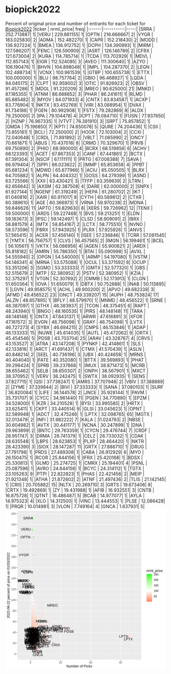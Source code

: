 # biopick2022
Percent of original price and number of entrants for each ticket for [Biopick2022](https://twitter.com/hashtag/Biopick2022)
|ticker | nrml_price| freq|
|:------|----------:|----:|
|SRRA   | 252.713887|    1|
|VERU   | 229.881155|    1|
|OPTN   | 216.666667|    2|
|VYGR   | 183.025830|    2|
|ADMA   | 152.482270|    1|
|CAPR   | 152.218430|    2|
|MODD   | 136.927224|    1|
|BMEA   | 136.912752|    1|
|DCPH   | 134.390993|    1|
|MIRM   | 127.586207|    1|
|FENC   | 126.590909|    2|
|ASRT   | 126.146789|    2|
|CFRX   | 121.673004|    2|
|KURA   | 114.785714|    1|
|TCDA   | 113.702929|    1|
|MDVL   | 112.857143|    1|
|EIGR   | 112.524085|    3|
|AVEO   | 111.300640|    1|
|AZYO   | 106.190476|    1|
|BHVN   | 104.898048|    1|
|IMPL   | 104.287370|    2|
|LEGN   | 102.488734|    1|
|VCNX   | 100.961539|    1|
|GTBP   | 100.655738|    1|
|ETTX   | 100.000000|    1|
|BLU    |  98.757764|    2|
|GBIO   |  96.468927|    1|
|LQDA   |  94.045175|    2|
|CLPT   |  92.959002|    3|
|OTIC   |  91.826923|    2|
|OBSV   |  91.457286|    1|
|MDGL   |  91.220209|    3|
|MREO   |  90.625000|   21|
|MNKD   |  87.185355|    1|
|ATNM   |  86.688852|    3|
|PHAR   |  86.241611|    1|
|RLMD   |  85.885482|    3|
|MYOV   |  84.071933|    4|
|CNTX   |  83.834587|    1|
|ACXP   |  83.776904|    1|
|NKTX   |  83.452769|    1|
|VIRI   |  83.088954|    1|
|DVAX   |  81.734186|    1|
|FGEN   |  80.992908|    1|
|FSTX   |  79.282869|    8|
|ALDX   |  79.250000|    2|
|IPA    |  79.104478|    4|
|ICPT   |  78.084710|    1|
|FUSN   |  77.937650|    2|
|HZNP   |  76.967335|    1|
|VTVT   |  76.381910|    3|
|SRPT   |  75.857852|    1|
|GMDA   |  75.196850|    7|
|KPTI   |  74.650078|    5|
|QURE   |  74.204436|    1|
|CSII   |  73.855161|    1|
|BCLI   |  72.250000|    2|
|HOOK   |  72.103004|    2|
|CCXI   |  72.040648|    1|
|CRDL   |  71.891892|    2|
|VBLT   |  71.065990|    2|
|ONCY   |  70.661871|    1|
|ABUS   |  70.437018|    8|
|CRMD   |  70.329670|    1|
|PRVB   |  69.750890|    2|
|PHIO   |  68.990000|    4|
|BCRX   |  68.519856|    6|
|ACHV   |  68.123393|    1|
|ACET   |  67.867353|    2|
|CANF   |  67.441861|    2|
|BCTX   |  67.391304|    3|
|NSCIF  |  67.111111|    1|
|PRTG   |  67.008388|    7|
|SAVA   |  66.979404|    7|
|SPPI   |  66.023622|    2|
|IMMP   |  65.853658|    4|
|PPBT   |  65.681234|    1|
|MDWD   |  65.677966|    1|
|ACIU   |  65.050505|    1|
|BLRX   |  64.705882|    1|
|ALPN   |  64.404332|    1|
|GOSS   |  64.279399|    1|
|ASND   |  63.725566|    1|
|XXII   |  63.430421|    3|
|TFFP   |  63.359639|    2|
|LTRN   |  62.656642|    3|
|AXSM   |  62.387508|    4|
|DARE   |  62.000000|    2|
|SNPX   |  61.927144|    1|
|NGENF  |  61.319249|    2|
|HEPA   |  61.280702|    2|
|IKT    |  61.040816|    2|
|XAIR   |  60.911017|    8|
|CYTH   |  60.589812|    2|
|CTXR   |  60.389610|    1|
|AGE    |  60.366973|    1|
|VRNA   |  59.970238|    2|
|MDNA   |  59.846626|   11|
|APTO   |  59.829630|    8|
|XERS   |  59.726962|   12|
|TENX   |  59.500000|    1|
|ARDS   |  59.227468|    1|
|BVS    |  59.213251|    1|
|ELDN   |  59.183673|    3|
|IPSC   |  59.142497|    1|
|CLSD   |  58.909091|    2|
|IBRX   |  58.881579|    4|
|IMTX   |  58.854167|    2|
|LCTX   |  58.775510|    1|
|NVNO   |  58.573596|    1|
|FBRX   |  57.943925|    1|
|PLRX   |  57.925926|    1|
|ANVS   |  57.565415|    3|
|ACER   |  57.456140|    1|
|ISEE   |  57.236846|    1|
|TCRR   |  57.081545|    1|
|YMTX   |  56.756757|    1|
|CLVS   |  56.457565|    2|
|IMGN   |  56.199461|    1|
|BCEL   |  56.105611|    1|
|VKTX   |  56.086956|    4|
|AGEN   |  55.900621|    2|
|ARDX   |  55.818182|    5|
|AMRN   |  55.786350|    1|
|BTAI   |  55.090998|    5|
|AVXL   |  54.555940|    2|
|OPGN   |  54.540000|    1|
|ARMP   |  54.197080|    1|
|VSTM   |  54.146341|    4|
|MRNA   |  53.575088|    1|
|OCUL   |  53.371592|    8|
|OCUP   |  53.351206|    3|
|SGMO   |  53.333333|    7|
|GMTX   |  52.577320|    1|
|GBS    |  52.515679|    2|
|MTP    |  52.380952|    2|
|PSTV   |  52.380952|    1|
|KZIA   |  52.375297|    1|
|VTGN   |  52.307692|    2|
|CMMB   |  52.173913|    1|
|CLGN   |  51.650364|    1|
|IOVA   |  51.650079|    1|
|DBTX   |  50.752688|    1|
|INAB   |  50.113895|    1|
|LGVN   |  49.958575|    1|
|ACHL   |  49.900200|    2|
|APVO   |  49.682338|    3|
|AFMD   |  49.456522|   23|
|ONCT   |  49.339207|   15|
|AUPH   |  48.753824|   17|
|ALZN   |  48.657895|    1|
|BFLY   |  48.579970|    1|
|MNMD   |  48.456522|    1|
|SRNE   |  48.387097|    1|
|GTHX   |  48.383937|    2|
|TCON   |  48.375451|    6|
|RAPT   |  48.243940|    1|
|BNGO   |  48.160535|    1|
|PIRS   |  48.148148|   11|
|TARA   |  48.148148|    1|
|ONTX   |  47.843137|    1|
|ARWR   |  47.616891|    3|
|XFOR   |  47.161572|    3|
|EVGN   |  46.756098|    1|
|GRAY   |  46.754098|    1|
|LVTX   |  46.727273|    4|
|SYBX   |  46.694215|    2|
|CMPS   |  46.153846|    1|
|ADAP   |  46.133333|   15|
|NUWE   |  45.614035|    1|
|AUTL   |  45.472062|    9|
|ORTX   |  45.454546|    5|
|PDSB   |  43.703704|   25|
|ARAV   |  43.328767|    4|
|CRVS   |  43.153527|    3|
|ATRA   |  43.147208|    1|
|PYNKF  |  42.414861|    1|
|SLS    |  42.133816|    1|
|ARCT   |  41.691437|    1|
|CTMX   |  41.570439|    1|
|ASLN   |  40.848214|    2|
|SEEL   |  40.736196|    3|
|UBX    |  40.424658|    1|
|MRNS   |  40.404040|    1|
|FATE   |  40.352080|    1|
|BTTX   |  39.569893|    1|
|PHAT   |  39.298424|    1|
|SPRB   |  39.237668|    1|
|IMUX   |  38.871473|    5|
|MCRB   |  38.655462|    1|
|SELB   |  38.650307|    2|
|ONPH   |  38.567901|    1|
|MXCT   |  38.370952|    1|
|VERV   |  38.242475|    1|
|SWTX   |  38.092935|    1|
|SENS   |  37.827715|    1|
|QSI    |  37.738247|    1|
|AMRS   |  37.707948|    2|
|VBIV   |  37.388889|    2|
|ZYME   |  37.339844|    2|
|BIVI   |  37.333333|    1|
|SANA   |  37.080103|    1|
|SURF   |  36.820084|    1|
|LIFE   |  36.144578|    2|
|JNCE   |  35.928144|    1|
|PAVM   |  35.731707|    9|
|CYCC   |  34.961440|   11|
|PGEN   |  34.770890|    1|
|EPZM   |  34.528000|    1|
|KZR    |  34.210528|    1|
|BYSI   |  33.995585|    2|
|HRTX   |  33.625411|    1|
|CKPT   |  33.440514|    9|
|GLSI   |  33.045623|    1|
|OPNT   |  32.589948|    1|
|ADCT   |  32.475246|    1|
|LPTX   |  32.098765|   65|
|MGTX   |  32.013479|    2|
|INFI   |  31.982222|    7|
|KALA   |  31.024793|    2|
|NBSE   |  30.604982|    1|
|AVTX   |  30.441177|    1|
|NCNA   |  30.247899|    1|
|DNA    |  29.963899|    2|
|BNTC   |  29.763359|    1|
|CYCN   |  29.476744|    7|
|CRDF   |  28.951747|    3|
|DRMA   |  28.741379|    1|
|CELZ   |  28.733032|    1|
|CDAK   |  28.635548|    1|
|LBPS   |  28.623853|    1|
|PLXP   |  28.464420|    1|
|NKTR   |  28.423390|    3|
|SIOX   |  28.147287|   11|
|GRTX   |  27.886710|    1|
|DRUG   |  27.791798|    1|
|PRDS   |  27.489308|    1|
|CABA   |  26.912929|    6|
|MYO    |  26.150475|    1|
|RCOR   |  25.844156|    1|
|IFRX   |  25.420168|    1|
|BDSX   |  25.330813|    1|
|GLMD   |  25.274725|    1|
|CMRX   |  25.194401|    4|
|PSNL   |  25.087596|    1|
|AVRO   |  24.644156|    1|
|BCYC   |  24.314112|    1|
|TGTX   |  23.105263|    9|
|PTPI   |  22.822823|    1|
|PHAS   |  22.421456|    2|
|MEIP   |  21.921348|    1|
|ATHA   |  21.872602|    2|
|ATNF   |  21.497436|    2|
|TLIS   |  21.142145|    1|
|CRIS   |  20.705882|   15|
|NLTX   |  20.269710|    3|
|GRTS   |  19.673406|    8|
|CRTX   |  19.492869|    1|
|ZY     |  19.431988|    1|
|AFIB   |  16.932551|    3|
|CNTB   |  16.875728|    1|
|QTNT   |  16.486487|    5|
|BCAB   |  14.977077|    1|
|AYLA   |  14.975323|    4|
|XLO    |  14.312500|    1|
|VINC   |  13.444553|    1|
|PLSE   |  12.086428|    1|
|PRQR   |  10.014981|    3|
|VLON   |   7.749164|    4|
|GNCA   |   1.637931|    5|
![retvspicks](biopicks.png?raw=true)
